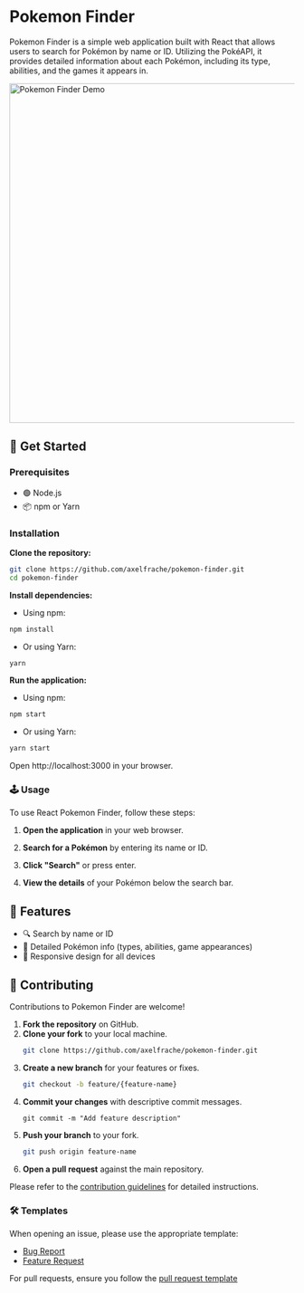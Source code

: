 # Pokemon Finder

Pokemon Finder is a simple web application built with React that allows users to search for Pokémon by name or ID. Utilizing the PokéAPI, it provides detailed information about each Pokémon, including its type, abilities, and the games it appears in.

<p>
  <a href="./src/assets/images/pokemonFinderDemo.gif" target="_blank" rel="noreferrer">
    <img src="./src/assets/images/pokemonFinderDemo.gif" alt="Pokemon Finder Demo" width="600">
  </a>
</p>


## 🚀 Get Started

### Prerequisites

- 🟢 Node.js
- 📦 npm or Yarn

### Installation

**Clone the repository:**
```bash
git clone https://github.com/axelfrache/pokemon-finder.git
cd pokemon-finder
```

**Install dependencies:**
- Using npm:
```bash
npm install
```
- Or using Yarn:
```bash
yarn
```

**Run the application:**
- Using npm:
```bash
npm start
```
- Or using Yarn:
```bash
yarn start
```
Open http://localhost:3000 in your browser.

### 🕹️ Usage

To use React Pokemon Finder, follow these steps:

1. **Open the application** in your web browser.
2. **Search for a Pokémon** by entering its name or ID.
3. **Click "Search"** or press enter.

4. **View the details** of your Pokémon below the search bar.

## 🌟 Features

- 🔍 Search by name or ID
- 📖 Detailed Pokémon info (types, abilities, game appearances)
- 📱 Responsive design for all devices

## 🤝 Contributing
Contributions to Pokemon Finder are welcome!

1. **Fork the repository** on GitHub.
2. **Clone your fork** to your local machine.
   ```sh
   git clone https://github.com/axelfrache/pokemon-finder.git
   ```
3. **Create a new branch** for your features or fixes.
   ```sh
   git checkout -b feature/{feature-name}
    ```
4. **Commit your changes** with descriptive commit messages.
    ```shell
    git commit -m "Add feature description"
    ``` 
5. **Push your branch** to your fork.
   ```sh
   git push origin feature-name
    ```
6. **Open a pull request** against the main repository.

Please refer to the [contribution guidelines](./CONTRIBUTING.md) for detailed instructions.

### 🛠️ Templates

When opening an issue, please use the appropriate template:

- [Bug Report](.github/ISSUE_TEMPLATE/bug_report.md)
- [Feature Request](.github/ISSUE_TEMPLATE/feature_request.md)

For pull requests, ensure you follow the [pull request template](.github/PULL_REQUEST_TEMPLATE.md)